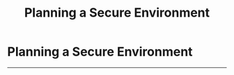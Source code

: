 ﻿---
title: Planning a Secure Environment
filename: ActiveDirectory\Planning-a-Secure-Environment.md
ms.date: 2022.6.23
---

# Planning a Secure Environment

---
